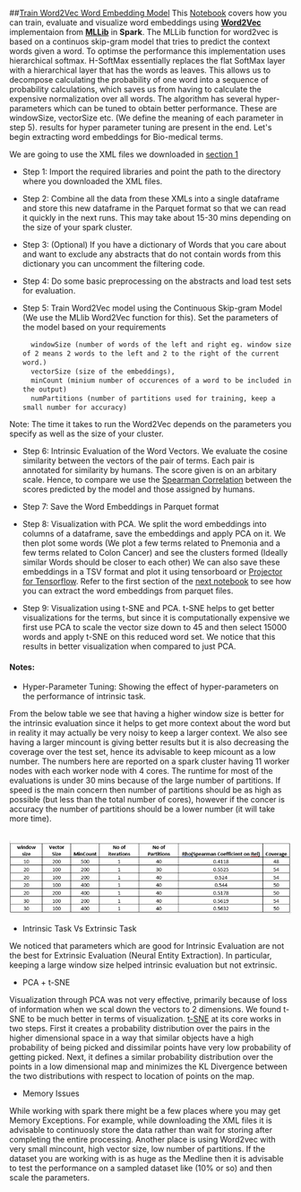 ##[Train Word2Vec Word Embedding Model](2_Train_Word2Vec.ipynb)
This [Notebook](2_Train_Word2Vec.ipynb) covers how you can train, evaluate and visualize word embeddings using **[Word2Vec](https://arxiv.org/pdf/1301.3781.pdf)** implementaion from **[MLLib](https://spark.apache.org/docs/latest/mllib-feature-extraction.html#word2vec)** 
in **Spark**. The MLLib function for word2vec is based on a continuos skip-gram model that tries to predict the context words given a word. To optimse the performance this implementation uses hierarchical softmax. H-SoftMax 
essentially replaces the flat SoftMax layer with a hierarchical layer that has the words as leaves. This allows us to decompose calculating the probability of one word into a sequence of probability calculations, 
which saves us from having to calculate the expensive normalization over all words. The algorithm has several hyper-parameters which can be tuned to obtain better performance. These are windowSize, vectorSize etc. (We 
define the meaning of each parameter in step 5). results for hyper parameter tuning are present in the end. Let's begin extracting word embeddings for Bio-medical terms.

We are going to use the XML files we downloaded in [section 1](../../01_DataPreparation/1_Download_and_Parse_Medline_Abstracts.ipynb)

- Step 1: Import the required libraries and point the path to the directory where you downloaded the XML files.

- Step 2: Combine all the data from these XMLs into a single dataframe and store this new dataframe in the Parquet format so that we can read it quickly in the next runs. This may take about 15-30 mins depending on the size of your 
spark cluster.

- Step 3: (Optional) If you have a dictionary of Words that you care about and want to exclude any abstracts that do not contain words from this dictionary you can uncomment the filtering code.

- Step 4: Do some basic preprocessing on the abstracts and load test sets for evaluation. 

- Step 5: Train Word2Vec model using the Continuous Skip-gram Model (We use the MLlib Word2Vec function for this). Set the parameters of the model based on your requirements 

        windowSize (number of words of the left and right eg. window size of 2 means 2 words to the left and 2 to the right of the current word.)
        vectorSize (size of the embeddings),
        minCount (minium number of occurences of a word to be included in the output)
        numPartitions (number of partitions used for training, keep a small number for accuracy)

Note: The time it takes to run the Word2Vec depends on the parameters you specify as well as the size of your cluster.

- Step 6: Intrinsic Evaluation of the Word Vectors. We evaluate the cosine similarity between the vectors of the pair of terms. Each pair is annotated for similarity by humans. The score given is on an arbitary scale. Hence, to compare we 
 use the [Spearman Correlation](https://en.wikipedia.org/wiki/Spearman%27s_rank_correlation_coefficient) between the scores predicted by the model and those assigned by humans. 

- Step 7: Save the Word Embeddings in Parquet format

- Step 8: Visualization with PCA. We split the word embeddings into columns of a dataframe, save the embeddings and apply PCA on it. We then plot some words (We plot a few terms related to Pnemonia and a few terms related to Colon Cancer) 
 and see the clusters formed (Ideally similar Words should be closer to each other)
 We can also save these embeddings in a TSV format and plot it using tensorboard or [Projector for Tensorflow](http://projector.tensorflow.org/). Refer to the first section of the [next notebook](../../02_Modeling/02_ModelCreation/3_Training_Neural_Entity_Extractor_Pubmed.ipynb) to see how you can extract the word embeddings from parquet files.

- Step 9: Visualization using t-SNE and PCA. t-SNE helps to get better visualizations for the terms, but since it is computationally expensive we first use PCA to scale the vector size down to 45 and then select 15000 words and apply t-SNE on 
this reduced word set. We notice that this results in better visualization when compared to just PCA.

#### Notes:

- Hyper-Parameter Tuning: Showing the effect of hyper-parameters on the performance of intrinsic task.

 From the below table we see that having a higher window size is better for the intrinsic evaluation since it helps to get more context about the word but in reality it may
 actually be very noisy to keep a larger context. We also see having a larger mincount is giving better results but it is also decreasing the coverage over the test set, hence its advisable to keep micount as a low number.
 The numbers here are reported on a spark cluster having 11 worker nodes with each worker node with 4 cores. The runtime for most of the evaluations is under 30 mins because of the large number of partitions. If speed 
 is the main concern then number of partitions should be as high as possible (but less than the total number of cores), however if the concer is accuracy the number of partitions should be a lower number (it will take more time).

&nbsp;&nbsp;&nbsp;&nbsp;&nbsp;&nbsp;&nbsp;&nbsp;&nbsp;&nbsp;&nbsp;&nbsp;![Sample Evaluation](../../../Images/Evaluations.png)

- Intrinsic Task Vs Extrinsic Task

 We noticed that parameters which are good for Intrinsic Evaluation are not the best for Extrinsic Evaluation (Neural Entity Extraction). In particular, keeping a large window size helped intrinsic evaluation but not 
 extrinsic. 

- PCA + t-SNE

 Visualization through PCA was not very effective, primarily because of loss of information when we scal down the vectors to 2 dimensions. We found t-SNE to be much better in terms of visualization. [t-SNE](https://en.wikipedia.org/wiki/T-distributed_stochastic_neighbor_embedding) at its core
 works in two steps. First it creates a probability distribution over the pairs in the higher dimensional space in a way that similar objects have a high probability of being picked and dissimilar points have very
 low probability of getting picked. Next, it defines a similar probability distribution over the points in a low dimensional map and minimizes the KL Divergence between the two distributions with respect to location 
 of points on the map.

- Memory Issues

 While working with spark there might be a few places where you may get Memory Exceptions. For example, while downloading the XML files it is advisable to continuosly store the data rather than wait for storing after completing the 
 entire processing. Another place is using Word2vec with very small mincount, high vector size, low number of partitions. If the dataset you are working with is as huge as the Medline then it is advisable to test the 
 performance on a sampled dataset like (10% or so) and then scale the parameters.

